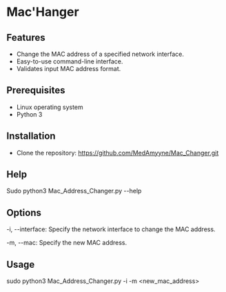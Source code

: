 # Mac'Hanger

## Features
- Change the MAC address of a specified network interface.
- Easy-to-use command-line interface.
- Validates input MAC address format.

## Prerequisites

- Linux operating system
- Python 3

## Installation

- Clone the repository:
   https://github.com/MedAmyyne/Mac_Changer.git

## Help

Sudo python3 Mac_Address_Changer.py --help

## Options
-i, --interface: Specify the network interface to change the MAC address.

-m, --mac: Specify the new MAC address.

## Usage

sudo python3 Mac_Address_Changer.py -i <interface> -m <new_mac_address>
